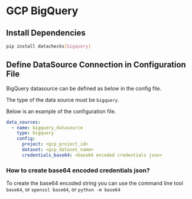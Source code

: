 # **GCP BigQuery**

## Install Dependencies
```bash
pip install datachecks[bigquery]
```

## Define DataSource Connection in Configuration File

BigQuery datasource can be defined as below in the config file.

The type of the data source must be `bigquery`.

Below is an example of the configuration file.

```yaml
data_sources:
  - name: bigquery_datasource
    type: bigquery
    config:
      project: <gcp_project_id>
      dataset: <gcp_dataset_name>
      credentials_base64: <base64 encoded credentials json>
```

### How to create base64 encoded credentials json?

To create the base64 encoded string you can use the command line tool `base64`, or `openssl base64`, or `python -m base64`